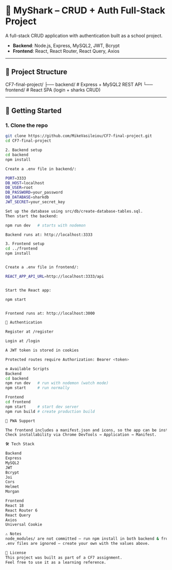 # 🦈 MyShark – CRUD + Auth Full-Stack Project

A full-stack CRUD application with authentication built as a school project.  
- **Backend**: Node.js, Express, MySQL2, JWT, Bcrypt  
- **Frontend**: React, React Router, React Query, Axios  

---

## 📂 Project Structure
CF7-final-project/
├── backend/ # Express + MySQL2 REST API
└── frontend/ # React SPA (login + sharks CRUD)

---

## 🚀 Getting Started

### 1. Clone the repo
```bash
git clone https://github.com/MikeVasileiou/CF7-final-project.git
cd CF7-final-project

2. Backend setup
cd backend
npm install

Create a .env file in backend/:

PORT=3333
DB_HOST=localhost
DB_USER=root
DB_PASSWORD=your_password
DB_DATABASE=sharkdb
JWT_SECRET=your_secret_key

Set up the database using src/db/create-database-tables.sql.
Then start the backend:

npm run dev   # starts with nodemon

Backend runs at: http://localhost:3333

3. Frontend setup
cd ../frontend
npm install


Create a .env file in frontend/:

REACT_APP_API_URL=http://localhost:3333/api


Start the React app:

npm start


Frontend runs at: http://localhost:3000

🔑 Authentication

Register at /register

Login at /login

A JWT token is stored in cookies

Protected routes require Authorization: Bearer <token>

⚙️ Available Scripts
Backend
cd backend
npm run dev   # run with nodemon (watch mode)
npm start     # run normally

Frontend
cd frontend
npm start     # start dev server
npm run build # create production build

📱 PWA Support

The frontend includes a manifest.json and icons, so the app can be installed on desktop or mobile as a Progressive Web App (PWA).
Check installability via Chrome DevTools → Application → Manifest.

🛠️ Tech Stack

Backend
Express
MySQL2
JWT
Bcrypt
Joi
Cors
Helmet
Morgan

Frontend
React 18
React Router 6
React Query
Axios
Universal Cookie

⚠️ Notes
node_modules/ are not committed — run npm install in both backend & frontend before starting.
.env files are ignored — create your own with the values above.

📜 License
This project was built as part of a CF7 assignment.
Feel free to use it as a learning reference.